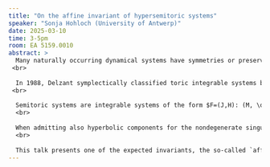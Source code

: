 ```yaml
---
title: "On the affine invariant of hypersemitoric systems"
speaker: "Sonja Hohloch (University of Antwerp)"
date: 2025-03-10
time: 3-5pm
room: EA 5159.0010
abstract: >
  Many naturally occurring dynamical systems have symmetries or preserved quantities (just think of systems with preserved angles, invariance under rotation etc.). Roughly, integrable systems are Hamiltonian dynamical systems that admit a maximal number of independent symmetries/ preserved quantities.  
 <br>
 
  In 1988, Delzant symplectically classified toric integrable systems by means of their momentum map image which is a very nice and special convex polytope, often referred to as `Delzant polytope' of the toric system.  
 <br>
 
  Semitoric systems are integrable systems of the form $F=(J,H): (M, \omega) \to \mathbb{R}$ where $(M, \omega)$ is a 4-dimensional connected symplectic manifold and $J$ is proper and induces an effective Hamiltonian torus action and $F$ admits only nondegenerate singularities and no hyperbolic components. Intuitively, semitoric systems generalize toric systems in dimension four by admitting in addition to elliptic-elliptic and elliptic-regular singularities also focus-focus singularities. In 2009-2011, Pelayo $\&$ Vu Ngoc symplecticaly classified semitoric integrable systems in terms of 5 invariants, among which a `generalized semitoric polytope' deduced from the momentum map image, i.e. generalizing the Delzant polytope.  
  <br>
 
  When admitting also hyperbolic components for the nondegenerate singularities and mildly degenerate (so-called parabolic) points, then one generalizes semitoric systems to so-called hypersemitoric systems. The long term goal is to obtain a classification of hypersemitoric integrable systems on compact connected 4-dimensional symplectic manifolds.  
  <br>
 
  This talk presents one of the expected invariants, the so-called `affine invariant' which is the generalization of the semitoric polytope invariant. This talk is based on ongoing work with N. Flamand (Antwerp) and a joint preprint (arXiv:2411.17509) with K. Efstathiou (Duke Kunshan University) and P. Santos (Antwerp).
---
```

